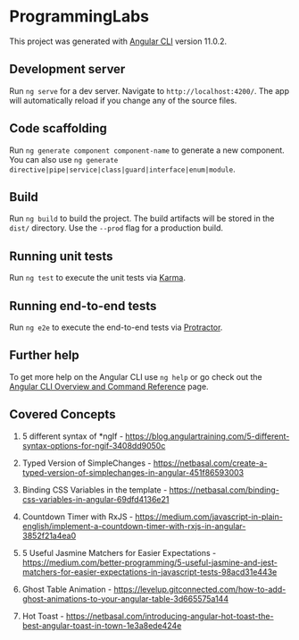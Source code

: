 # ProgrammingLabs

This project was generated with [Angular CLI](https://github.com/angular/angular-cli) version 11.0.2.

## Development server

Run `ng serve` for a dev server. Navigate to `http://localhost:4200/`. The app will automatically reload if you change any of the source files.

## Code scaffolding

Run `ng generate component component-name` to generate a new component. You can also use `ng generate directive|pipe|service|class|guard|interface|enum|module`.

## Build

Run `ng build` to build the project. The build artifacts will be stored in the `dist/` directory. Use the `--prod` flag for a production build.

## Running unit tests

Run `ng test` to execute the unit tests via [Karma](https://karma-runner.github.io).

## Running end-to-end tests

Run `ng e2e` to execute the end-to-end tests via [Protractor](http://www.protractortest.org/).

## Further help

To get more help on the Angular CLI use `ng help` or go check out the [Angular CLI Overview and Command Reference](https://angular.io/cli) page.

## Covered Concepts

1. 5 different syntax of *ngIf - <https://blog.angulartraining.com/5-different-syntax-options-for-ngif-3408dd9050c>

2. Typed Version of SimpleChanges - <https://netbasal.com/create-a-typed-version-of-simplechanges-in-angular-451f86593003>

3. Binding CSS Variables in the template - <https://netbasal.com/binding-css-variables-in-angular-69dfd4136e21>

4. Countdown Timer with RxJS - <https://medium.com/javascript-in-plain-english/implement-a-countdown-timer-with-rxjs-in-angular-3852f21a4ea0>

5. 5 Useful Jasmine Matchers for Easier Expectations - <https://medium.com/better-programming/5-useful-jasmine-and-jest-matchers-for-easier-expectations-in-javascript-tests-98acd31e443e>

6. Ghost Table Animation - <https://levelup.gitconnected.com/how-to-add-ghost-animations-to-your-angular-table-3d665575a144>

7. Hot Toast - <https://netbasal.com/introducing-angular-hot-toast-the-best-angular-toast-in-town-1e3a8ede424e>
